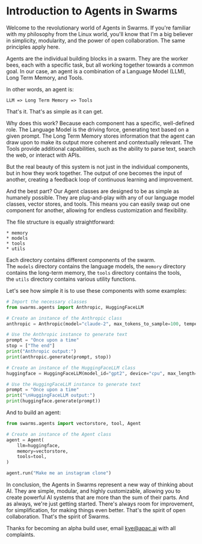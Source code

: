 Introduction to Agents in Swarms
================================

Welcome to the revolutionary world of Agents in Swarms. If you're familiar with my philosophy from the Linux world, you'll know that I'm a big believer in simplicity, modularity, and the power of open collaboration. The same principles apply here.

Agents are the individual building blocks in a swarm. They are the worker bees, each with a specific task, but all working together towards a common goal. In our case, an agent is a combination of a Language Model (LLM), Long Term Memory, and Tools.

In other words, an agent is:

`LLM => Long Term Memory => Tools`

That's it. That's as simple as it can get.

Why does this work? Because each component has a specific, well-defined role. The Language Model is the driving force, generating text based on a given prompt. The Long Term Memory stores information that the agent can draw upon to make its output more coherent and contextually relevant. The Tools provide additional capabilities, such as the ability to parse text, search the web, or interact with APIs.

But the real beauty of this system is not just in the individual components, but in how they work together. The output of one becomes the input of another, creating a feedback loop of continuous learning and improvement.

And the best part? Our Agent classes are designed to be as simple as humanely possible. They are plug-and-play with any of our language model classes, vector stores, and tools. This means you can easily swap out one component for another, allowing for endless customization and flexibility.

The file structure is equally straightforward:

```
* memory
* models
* tools
* utils

```

Each directory contains different components of the swarm. The `models` directory contains the language models, the `memory` directory contains the long-term memory, the `tools` directory contains the tools, the `utils` directory contains various utility functions.

Let's see how simple it is to use these components with some examples:

```python
# Import the necessary classes
from swarms.agents import Anthropic, HuggingFaceLLM

# Create an instance of the Anthropic class
anthropic = Anthropic(model="claude-2", max_tokens_to_sample=100, temperature=0.8)

# Use the Anthropic instance to generate text
prompt = "Once upon a time"
stop = ["The end"]
print("Anthropic output:")
print(anthropic.generate(prompt, stop))

# Create an instance of the HuggingFaceLLM class
huggingface = HuggingFaceLLM(model_id="gpt2", device="cpu", max_length=50)

# Use the HuggingFaceLLM instance to generate text
prompt = "Once upon a time"
print("\nHuggingFaceLLM output:")
print(huggingface.generate(prompt))
```


And to build an agent:

```python
from swarms.agents import vectorstore, tool, Agent

# Create an instance of the Agent class
agent = Agent(
    llm=huggingface,
    memory=vectorstore,
    tools=tool,
)

agent.run("Make me an instagram clone")
```


In conclusion, the Agents in Swarms represent a new way of thinking about AI. They are simple, modular, and highly customizable, allowing you to create powerful AI systems that are more than the sum of their parts. And as always, we're just getting started. There's always room for improvement, for simplification, for making things even better. That's the spirit of open collaboration. That's the spirit of Swarms.

Thanks for becoming an alpha build user, email kye@apac.ai with all complaints.